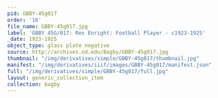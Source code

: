 ```yaml
---
pid: GBBY-45g017
order: '16'
file_name: GBBY-45g017.jpg
label: 'GBBY 45G/017: Rex Enright: Football Player - c1923-1925'
_date: 1923-1925
object_type: glass plate negative
source: http://archives.nd.edu/Bagby/GBBY-45g017.jpg
thumbnail: "/img/derivatives/simple/GBBY-45g017/thumbnail.jpg"
manifest: "/img/derivatives/iiif/images/GBBY-45g017/manifest.json"
full: "/img/derivatives/simple/GBBY-45g017/full.jpg"
layout: generic_collection_item
collection: bagby
---
```

